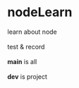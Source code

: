 # nodeLearn
learn about node<br/>  
 test & record<br/>  
 **main** is all<br/>  
 **dev** is project<br/>  
